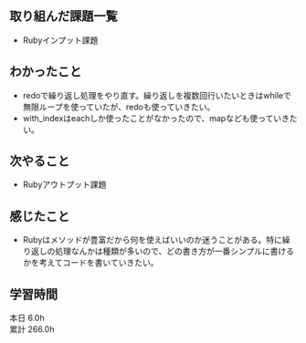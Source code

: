 ## 取り組んだ課題一覧
- Rubyインプット課題
## わかったこと
- redoで繰り返し処理をやり直す。繰り返しを複数回行いたいときはwhileで無限ループを使っていたが、redoも使っていきたい。
- with_indexはeachしか使ったことがなかったので、mapなども使っていきたい。
## 次やること
- Rubyアウトプット課題
## 感じたこと
- Rubyはメソッドが豊富だから何を使えばいいのか迷うことがある。特に繰り返しの処理なんかは種類が多いので、どの書き方が一番シンプルに書けるかを考えてコードを書いていきたい。
## 学習時間
本日 6.0h  
累計 266.0h
